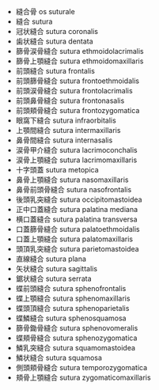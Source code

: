 - 縫合骨 os suturale
- 縫合 sutura
- 冠状縫合 sutura coronalis
- 歯状縫合 sutura dentata
- 篩骨涙骨縫合 sutura ethmoidolacrimalis
- 篩骨上顎縫合 sutura ethmoidomaxillaris
- 前頭縫合 sutura frontalis
- 前頭篩骨縫合 sutura frontoethmoidalis
- 前頭涙骨縫合 sutura frontolacrimalis
- 前頭鼻骨縫合 sutura frontonasalis
- 前頭頬骨縫合 sutura frontozygomatica
- 眼窩下縫合 sutura infraorbitalis
- 上顎間縫合 sutura intermaxillaris
- 鼻骨間縫合 sutura internasalis
- 涙骨甲介縫合 sutura lacrimoconchalis
- 涙骨上顎縫合 sutura lacrimomaxillaris
- 十字頭蓋 sutura metopica
- 鼻骨上顎縫合 sutura nasomaxillaris
- 鼻骨前頭骨縫合 sutura nasofrontalis
- 後頭乳突縫合 sutura occipitomastoidea
- 正中口蓋縫合 sutura palatina mediana
- 横口蓋縫合 sutura palatina transversa
- 口蓋篩骨縫合 sutura palatoethmoidalis
- 口蓋上顎縫合 sutura palatomaxillaris
- 頭頂乳突縫合 sutura parietomastoidea
- 直線縫合 sutura plana
- 矢状縫合 sutura sagittalis
- 鋸状縫合 sutura serrata
- 蝶前頭縫合 sutura sphenofrontalis
- 蝶上顎縫合 sutura sphenomaxillaris
- 蝶頭頂縫合 sutura sphenoparietalis
- 蝶鱗縫合 sutura sphenosquamosa
- 篩骨鋤骨縫合 sutura sphenovomeralis
- 蝶頬骨縫合 sutura sphenozygomatica
- 鱗乳突縫合 sutura squamomastoidea
- 鱗状縫合 sutura squamosa
- 側頭頬骨縫合 sutura temporozygomatica
- 頬骨上顎縫合 sutura zygomaticomaxillaris
